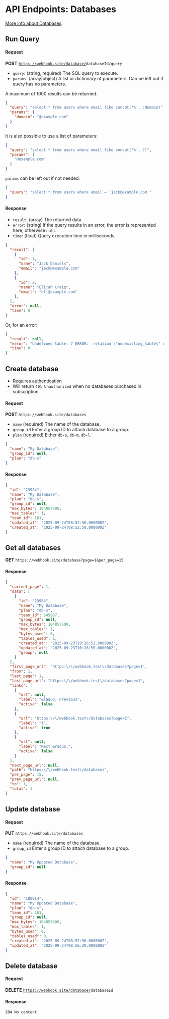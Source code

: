 # API Endpoints: Databases

[More info about Databases](/databases.html).

## Run Query

#### Request

**POST** <code>https://webhook.site/database/<span class="url-param">databaseId</span>/query</code>

* `query`: (string, required) The SQL query to execute.
* `params`: (array|object) A list or dictionary of parameters. Can be left out if query has no parameters.

A maximum of 1000 results can be returned.

```json
{
  "query": "select * from users where email like concat('%', :domain)",
  "params": {
    "domain": "@example.com"
  }
}
```

It is also possible to use a list of parameters:

```json
{
  "query": "select * from users where email like concat('%', ?)",
  "params": [
    "@example.com"
  ]
}
```

`params` can be left out if not needed:

```json
{
  "query": "select * from users where email = 'jack@example.com'"
}
```

#### Response

* `result`: (array) The returned data.
* `error`: (string) If the query results in an error, the error is represented here, otherwise `null`.
* `time`: (float) Query execution time in milliseconds.

```json
{
  "result": [
    {
      "id": 1,
      "name": "Jack Daniels",
      "email": "jack@example.com"
    },
    {
      "id": 2,
      "name": "Elijah Craig",
      "email": "eli@example.com"
    },
  ],
  "error": null,
  "time": 0
}
```

Or, for an error:

```json
{
  "result": null,
  "error": "Undefined table: 7 ERROR:  relation \"nonexisting_table\" does not exist",
  "time": 0
}
```

## Create database

* Requires [authentication](/api/about.html#api-key)
* Will return `401 Unauthorized` when no databases purchased in subscription

#### Request

**POST** `https://webhook.site/databases`

* `name` (required) The name of the database.
* `group_id` Enter a group ID to attach database to a group.
* `plan` (required) Either `db-s`, `db-m`, `db-l`.

```json
{
  "name": "My Database",
  "group_id": null,
  "plan": "db-s"
}
```

#### Response

```json
{
  "id": "23984",
  "name": "My Database",
  "plan": "db-s",
  "group_id": null,
  "max_bytes": 104857600,
  "max_tables": 1,
  "team_id": 181,
  "updated_at": "2025-09-24T08:52:50.000000Z",
  "created_at": "2025-09-24T08:52:50.000000Z"
}
```

## Get all databases

**GET** `https://webhook.site/database?page=1&per_page=15`

#### Response

```json
{
  "current_page": 1,
  "data": [
    {
      "id": "23984",
      "name": "My Database",
      "plan": "db-s",
      "team_id": 345987,
      "group_id": null,
      "max_bytes": 104857600,
      "max_tables": 1,
      "bytes_used": 0,
      "tables_used": 1,
      "created_at": "2025-09-23T10:26:51.000000Z",
      "updated_at": "2025-09-23T10:26:55.000000Z",
      "group": null
    }
  ],
  "first_page_url": "https:\/\/webhook.test\/databases?page=1",
  "from": 1,
  "last_page": 1,
  "last_page_url": "https:\/\/webhook.test\/databases?page=1",
  "links": [
    {
      "url": null,
      "label": "&laquo; Previous",
      "active": false
    },
    {
      "url": "https:\/\/webhook.test\/databases?page=1",
      "label": "1",
      "active": true
    },
    {
      "url": null,
      "label": "Next &raquo;",
      "active": false
    }
  ],
  "next_page_url": null,
  "path": "https:\/\/webhook.test\/databases",
  "per_page": 15,
  "prev_page_url": null,
  "to": 1,
  "total": 1
}
```

## Update database

#### Request

**PUT** `https://webhook.site/databases`

* `name` (required) The name of the database.
* `group_id` Enter a group ID to attach database to a group.

```json
{
  "name": "My Updated Database",
  "group_id": null
}
```

#### Response

```json
{
  "id": "100014",
  "name": "My Updated Database",
  "plan": "db-s",
  "team_id": 181,
  "group_id": null,
  "max_bytes": 104857600,
  "max_tables": 1,
  "bytes_used": 0,
  "tables_used": 0,
  "created_at": "2025-09-24T08:52:50.000000Z",
  "updated_at": "2025-09-24T08:56:29.000000Z"
}
```

## Delete database

#### Request

**DELETE** <code>https://webhook.site/database/<span class="url-param">databaseId</span></code>

#### Response

`204 No content`

